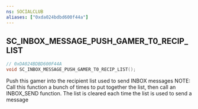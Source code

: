 ```yaml
---
ns: SOCIALCLUB
aliases: ["0xda024bdbd600f44a"]
---
```

## SC_INBOX_MESSAGE_PUSH_GAMER_T0_RECIP_LIST

```c
// 0xDA024BDBD600F44A
void SC_INBOX_MESSAGE_PUSH_GAMER_T0_RECIP_LIST();
```

Push this gamer into the recipient list used to send INBOX messages NOTE: Call this function a bunch of times to put together the list, then call an INBOX_SEND function. The list is cleared each time the list is used to send a message

